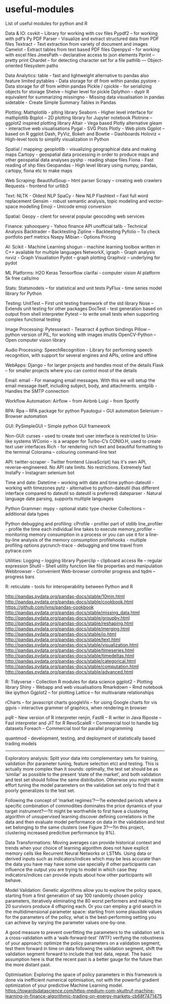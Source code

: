 # useful-modules
List of useful modules for python and R

Data & IO:
csvkit – Library for working with csv files
Pypdf2 – for working with pdf’s
Py PDF Parser - Visualize and extract structured data from PDF files
Textract - Text extraction from variety of document and images
Camelot - Extract tables from text based PDF files
Openpyxl – for working with excel files
JmesPath – declarative access to json elements
Pprint – pretty print
Chardet – for detecting character set for a file
pathlib — Object-oriented filesystem paths

Data Analytics:
table - fast and lightweight alternative to pandas also feature limited
pytables - Data storage for df from within pandas
pystore - Data storage for df from within pandas
Pickle / cpickle - for serializing objects for storage
  Shelve – higher level for pickle
Dplython - dyplr R equivalent for summarizing
missingno - Missing data visualisation in pandas
sidetable - Create Simple Summary Tables in Pandas

Plotting:
Mathplotlib - plting library
  Seaborn - Higher level interface for mathplotlib
Bqplot – 2D plotting library for Jupyter notebook
Plotnine – ggplot2 inspired plotting library
Altair - Vega based Plotly alternative
gleam - interactive web visualisations
Pygal - SVG Plots
Plotly - Web plots
Ggplot –based on R ggplot
Dash, PyViz, Bokeh and Bowtie – Dashboards
Holoviz = High-level tools to simplify visualization in Python

Spatial / mapping:
geoplotlib - visualizing geographical data and making maps
Cartopy -  geospatial data processing in order to produce maps and other geospatial data analyses
pyshp - reading shape files
Fiona - Fast reading of shp files
Geopandas - High level library using numpy, pandas, cartopy, fiona etc to make maps

Web Scraping:
BeautifulSoup – html parser
Scrapy – creating web crawlers
Requests - frontend for urllib3

Text:
NLTK - Oldest NLP
SpaCy - New NLP
Flashtext – Fast full word replacement
Gensim - robust semantic analysis, topic modeling and vector-space modelling
Emoji – Unicode emoji conversion

Spatial:
Geopy - client for several popular geocoding web services

Finance:
yahooquery - Yahoo finance API unofficial
talib - Technical Analysis
Backtrader – Backtesting
Zipline – Backtesting
Pyfolio – To check portfolio perf metrics
Nsepy
Mibian - Options Pricing

AI:
Scikit - Machine Learning
shogun - machine learning toolbox written in C++ available for multiple languages
NetworkX, igraph - Graph analysis
nxviz - Graph Visualiation
Pydot – graph plotting
  Graphviz – underlying for pydot

ML Platforms:
H2O
Keras
  Tensorflow
clarifai - computer vision AI platform 5k free calls/mo

Stats:
Statsmodels – for statistical and unit tests
PyFlux - time series model library for Python

Testing:
UnitTest – First unit testing framework of the std library
Nose – Extends unit testing for other packages
DocTest - test generation based on output from shell interpreter
Pytest – to write small tests when supporting complex functional testing

Image Processing:
Pytesseract - Tesarract 4 python bindings
Pillow – python version of PIL, for working with images
imutils
OpenCV-Python – Open computer vision library

Audio Processing:
SpeechRecognition - Library for performing speech recognition, with support for several engines and APIs, online and offline

WebApps:
Django – for larger projects and handles most of the details
Flask – for smaller projects where you can control most of the details

Email:
email - For managing email messages. With this we will setup the email message itself, including subject, body, and attachments.
smtplib - Handles the SMTP connection

Workflow Automation:
Airflow – from Airbnb
Luigi – from Spotify

RPA:
Rpa – RPA package for python
Pyautogui – GUI automation
Selenium – Browser automation

GUI:
PySimpleGUI – Simple python GUI framework

Non-GUI:
curses - used to create text user interface is restricted to Unix-like systems
WConio - is a wrapper for Turbo-C’s CONIO.H, used to create text user interfaces
Rich - for rendering rich text and beautiful formatting to the terminal
Colorama – colouring command-line text

API:
twitter-scraper - Twitter frontend (JavaScript) has it's own API, reverse–engineered. No API rate limits. No restrictions. Extremely fast
InstaPy – Instagram selenium bot

Time and date:
Datetime – working with date and time
python-dateutil - working with timezones
pytz - alternative to python-dateutil (has different interface compared to dateutil so dateutil is preferred)
dateparser - Natural language date parsing, supports multiple languages

Python Grammer:
mypy - optional static type checker
Collections – additional data types

Python debugging and profiling:
cProfile - profiler part of stdlib
line_profiler - profile the time each individual line takes to execute
memory_profiler - monitoring memory consumption in a process or you can use it for a line-by-line analysis of the memory consumption
profilehooks - multiple profiling options
pycrunch-trace - debugging and time travel from pytrace.com

Utilities:
Logging – logging library
Pyperclip – clipboard access
Re – regular expression
Shutil – Shell utility function like file properties and manipulation
Webbrowser - Convenient Web-browser controller
progress and tqdm – progress bars

R:
reticulate - tools for interoperability between Python and R

http://pandas.pydata.org/pandas-docs/stable/10min.html
http://pandas.pydata.org/pandas-docs/stable/cookbook.html
https://github.com/jvns/pandas-cookbook
http://pandas.pydata.org/pandas-docs/stable/missing_data.html
http://pandas.pydata.org/pandas-docs/stable/groupby.html
http://pandas.pydata.org/pandas-docs/stable/reshaping.html
http://pandas.pydata.org/pandas-docs/stable/merging.html
http://pandas.pydata.org/pandas-docs/stable/io.html
http://pandas.pydata.org/pandas-docs/stable/text.html
http://pandas.pydata.org/pandas-docs/stable/visualization.html
http://pandas.pydata.org/pandas-docs/stable/timeseries.html
http://pandas.pydata.org/pandas-docs/stable/timedeltas.html
http://pandas.pydata.org/pandas-docs/stable/categorical.html
http://pandas.pydata.org/pandas-docs/stable/computation.html
http://pandas.pydata.org/pandas-docs/stable/advanced.html

R:
Tidyverse - Collection R modules for data science
ggplot2 - Plotting library
Shiny - Webapp and web visualisations
Rmarkdown – Rmd notebook like ipython
Ggplot2 – for plotting
Lattice – for multivariate relationships

rCharts – for javascript charts
googleVis – for using Google charts for vis
ggvis – interactive grammer of graphics, when rendering in browser

pqR – New version of R interpreter
renjin, FastR – R writer in Java
Riposte – Fast interpreter and JIT for R
RevoScaleR – Commercial tool to handle big datasets
Foreach – Commercial tool for parallel programming

quantmod - development, testing, and deployment of statistically based trading models

---------------------
Exploratory analysis:
Split your data into complementary sets for training, validation (for parameter tuning, feature selection etc) and testing. This is actually more complex than it sounds: optimally, the test set should be as ‘similar’ as possible to the present ‘state of the market’, and both validation and test set should follow the same distribution. Otherwise you might waste effort tuning the model parameters on the validation set only to find that it poorly generalizes to the test set.

Following the concept of ‘market regimes’?—?ie extended periods where a specific combination of commodities dominates the price dynamics of your target instrument?—?it might be worthwhile to first have a clustering algorithm of unsupervised learning discover defining correlations in the data and then evaluate model performance on data in the validation and test set belonging to the same clusters (see Figure 3?—?in this project, clustering increased predictive performance by 8%).

Data Transformations:
Moving averages can provide historical context and trends when your choice of learning algorithm does not have explicit memory cells like Recurrent Neural Networks or LSTMs.
Using data or derived inputs such as indicators/indices which may be less accurate than the data you have may have some use specially if other participants can influence the output you are trying to model in which case they indicators/indices can provide inputs about how other participants will behave.

Model Validation:
Genetic algorithms allow you to explore the policy space, starting from a first generation of say 100 randomly chosen policy parameters, iteratively eliminating the 80 worst performers and making the 20 survivors produce 4 offspring each. Or you can employ a grid search in the multidimensional parameter space: starting from some plausible values for the parameters of the policy, what is the best-performing setting you can achieve by varying the parameter values one-by-one.

A good measure to prevent overfitting the parameters to the validation set is a cross-validation with a ‘walk-forward-test’ (WTF) verifying the robustness of your approach: optimize the policy parameters on a validation segment, test them forward in time on data following the validation segment, shift the validation segment forward to include that test data, repeat. The basic assumption here is that the recent past is a better gauge for the future than the more distant past.

Optimisation:
Exploring the space of policy parameters in this framework is done via inefficient numerical optimisation, not with the powerful gradient optimization of your predictive Machine Learning model.
https://towardsdatascience.com/https-medium-com-skuttruf-machine-learning-in-finance-algorithmic-trading-on-energy-markets-cb68f7471475
